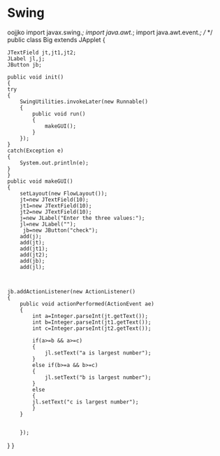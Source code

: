 # Swing
oojjko
import javax.swing.*;
import java.awt.*;
import java.awt.event.*;
/*
<applet code="Big" width=500 height=500>
</applet>
*/
public class Big extends JApplet 
{	
	
	JTextField jt,jt1,jt2;
	JLabel jl,j;
	JButton jb;
	
	public void init()
	{
	try
	{
		SwingUtilities.invokeLater(new Runnable()
		{
			public void run()
			{
				makeGUI();
			}
		});
	}
	catch(Exception e)
	{
		System.out.println(e);
	}
	}
	public void makeGUI()
	{
		setLayout(new FlowLayout());
		jt=new JTextField(10);
		jt1=new JTextField(10);
		jt2=new JTextField(10);
		j=new JLabel("Enter the three values:");
		jl=new JLabel("");
		 jb=new JButton("check");
		add(j);
		add(jt);
		add(jt1);
		add(jt2);
		add(jb);
		add(jl);
	
	
	
	jb.addActionListener(new ActionListener()
	{
		public void actionPerformed(ActionEvent ae)
		{
			int a=Integer.parseInt(jt.getText());
			int b=Integer.parseInt(jt1.getText());
			int c=Integer.parseInt(jt2.getText());
	
			if(a>=b && a>=c)
			{
				jl.setText("a is largest number");
			}
			else if(b>=a && b>=c)
			{
				jl.setText("b is largest number");
			}
			else
			{	
			jl.setText("c is largest number");
			}
		}
		
		
		});
	
	
}
}

	
